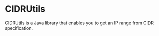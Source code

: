 CIDRUtils
=========

CIDRUtils is a Java library that enables you to get an IP range from CIDR specification.